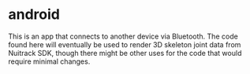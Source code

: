 # android

This is an app that connects to another device via Bluetooth. The code found here will eventually be used
to render 3D skeleton joint data from Nuitrack SDK, though there might be other uses for the code that
would require minimal changes.
